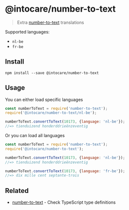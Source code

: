 # @intocare/number-to-text

> Extra [number-to-text](https://github.com/Maheshkumar-Kakade/number-to-text) translations

Supported languages:
- `nl-be`
- `fr-be`


## Install

```
npm install --save @intocare/number-to-text
```


## Usage

You can either load specific languages

```js
const numberToText = require('number-to-text');
require('@intocare/number-to-text/nl-be');

numberToText.convertToText(10173, {language: 'nl-be'});
//=> tienduizend honderddrieënzeventig
```

Or you can load all languages

```js
const numberToText = require('number-to-text');
require('@intocare/number-to-text');

numberToText.convertToText(10173, {language: 'nl-be'});
//=> tienduizend honderddrieënzeventig

numberToText.convertToText(10173, {language: 'fr-be'});
//=> dix mille cent septante-trois
```


## Related

- [number-to-text](https://github.com/Maheshkumar-Kakade/number-to-text) - Check TypeScript type definitions
